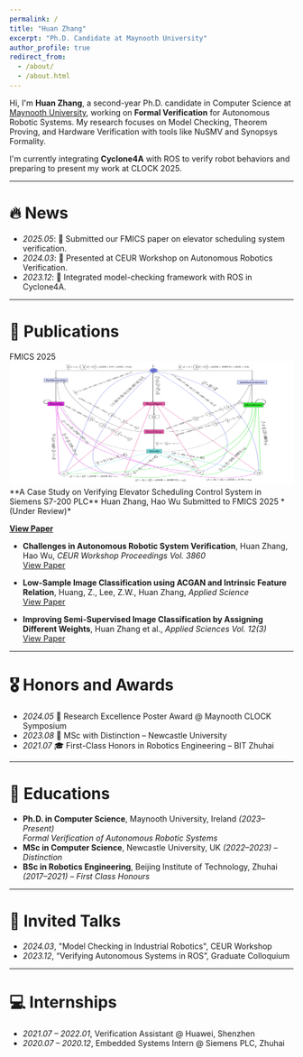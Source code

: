 ```yaml
---
permalink: /
title: "Huan Zhang"
excerpt: "Ph.D. Candidate at Maynooth University"
author_profile: true
redirect_from: 
  - /about/
  - /about.html
---
```


<span class='anchor' id='about-me'></span>

Hi, I'm **Huan Zhang**, a second-year Ph.D. candidate in Computer Science at [Maynooth University](https://www.maynoothuniversity.ie/), working on **Formal Verification** for Autonomous Robotic Systems. My research focuses on Model Checking, Theorem Proving, and Hardware Verification with tools like NuSMV and Synopsys Formality.

I'm currently integrating **Cyclone4A** with ROS to verify robot behaviors and preparing to present my work at CLOCK 2025.

---

# 🔥 News
- *2025.05*: 📝 Submitted our FMICS paper on elevator scheduling system verification.
- *2024.03*: 🎉 Presented at CEUR Workshop on Autonomous Robotics Verification.
- *2023.12*: 🚀 Integrated model-checking framework with ROS in Cyclone4A.

---

# 📝 Publications 
<div class='paper-box'>
  <div class='paper-box-image'>
    <div>
      <div class="badge">FMICS 2025</div>
      <img src='images/state_diagram.png' alt="Elevator Scheduling System Diagram" width="100%" style="max-height: 220px;">
    </div>
  </div>
  <div class='paper-box-text' markdown="1">
**A Case Study on Verifying Elevator Scheduling Control System in Siemens S7-200 PLC**  
Huan Zhang, Hao Wu  
Submitted to FMICS 2025 *(Under Review)*

[**View Paper**](#)

</div></div>

- **Challenges in Autonomous Robotic System Verification**, Huan Zhang, Hao Wu, *CEUR Workshop Proceedings Vol. 3860*  
  [View Paper](#)

- **Low-Sample Image Classification using ACGAN and Intrinsic Feature Relation**, Huang, Z., Lee, Z.W., Huan Zhang, *Applied Science*  
  [View Paper](#)

- **Improving Semi-Supervised Image Classification by Assigning Different Weights**, Huan Zhang et al., *Applied Sciences Vol. 12(3)*  
  [View Paper](#)

---

# 🎖 Honors and Awards
- *2024.05* 🔬 Research Excellence Poster Award @ Maynooth CLOCK Symposium
- *2023.08* 🏅 MSc with Distinction – Newcastle University
- *2021.07* 🎓 First-Class Honors in Robotics Engineering – BIT Zhuhai

---

# 📖 Educations
- **Ph.D. in Computer Science**, Maynooth University, Ireland *(2023–Present)*  
  *Formal Verification of Autonomous Robotic Systems*
- **MSc in Computer Science**, Newcastle University, UK *(2022–2023)* – *Distinction*
- **BSc in Robotics Engineering**, Beijing Institute of Technology, Zhuhai *(2017–2021)* – *First Class Honours*

---

# 💬 Invited Talks
- *2024.03*, "Model Checking in Industrial Robotics", CEUR Workshop  
- *2023.12*, “Verifying Autonomous Systems in ROS”, Graduate Colloquium  

---

# 💻 Internships
- *2021.07 – 2022.01*, Verification Assistant @ Huawei, Shenzhen  
- *2020.07 – 2020.12*, Embedded Systems Intern @ Siemens PLC, Zhuhai  
